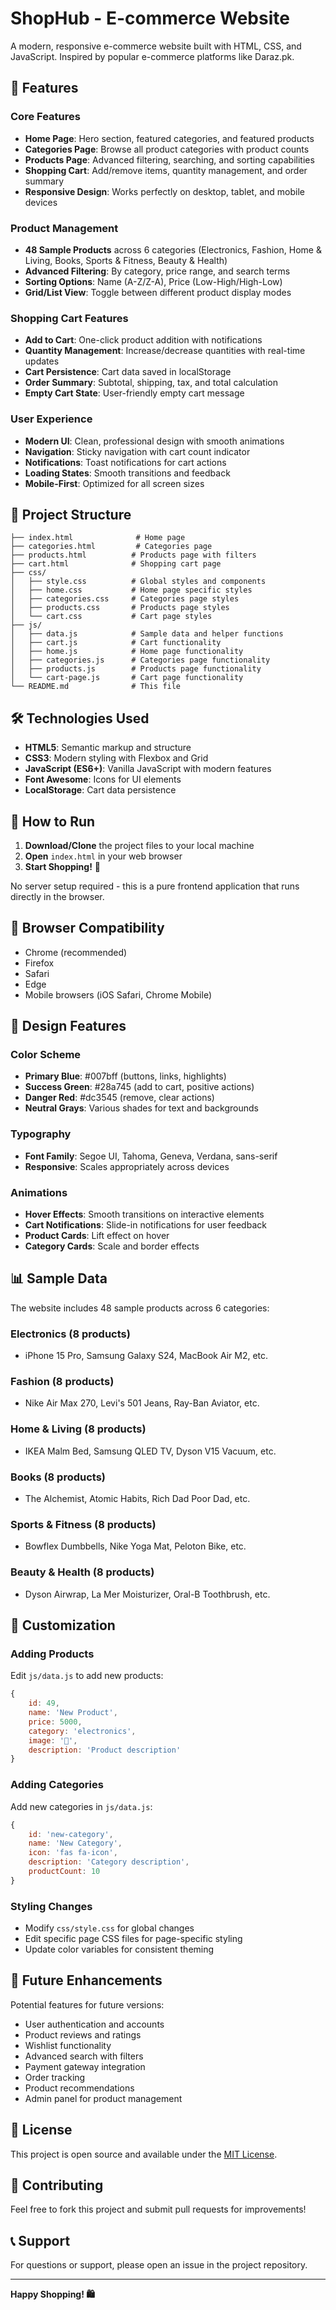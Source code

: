 # ShopHub - E-commerce Website

A modern, responsive e-commerce website built with HTML, CSS, and JavaScript. Inspired by popular e-commerce platforms like Daraz.pk.

## 🚀 Features

### Core Features
- **Home Page**: Hero section, featured categories, and featured products
- **Categories Page**: Browse all product categories with product counts
- **Products Page**: Advanced filtering, searching, and sorting capabilities
- **Shopping Cart**: Add/remove items, quantity management, and order summary
- **Responsive Design**: Works perfectly on desktop, tablet, and mobile devices

### Product Management
- **48 Sample Products** across 6 categories (Electronics, Fashion, Home & Living, Books, Sports & Fitness, Beauty & Health)
- **Advanced Filtering**: By category, price range, and search terms
- **Sorting Options**: Name (A-Z/Z-A), Price (Low-High/High-Low)
- **Grid/List View**: Toggle between different product display modes

### Shopping Cart Features
- **Add to Cart**: One-click product addition with notifications
- **Quantity Management**: Increase/decrease quantities with real-time updates
- **Cart Persistence**: Cart data saved in localStorage
- **Order Summary**: Subtotal, shipping, tax, and total calculation
- **Empty Cart State**: User-friendly empty cart message

### User Experience
- **Modern UI**: Clean, professional design with smooth animations
- **Navigation**: Sticky navigation with cart count indicator
- **Notifications**: Toast notifications for cart actions
- **Loading States**: Smooth transitions and feedback
- **Mobile-First**: Optimized for all screen sizes

## 📁 Project Structure

```
├── index.html              # Home page
├── categories.html         # Categories page
├── products.html          # Products page with filters
├── cart.html              # Shopping cart page
├── css/
│   ├── style.css          # Global styles and components
│   ├── home.css           # Home page specific styles
│   ├── categories.css     # Categories page styles
│   ├── products.css       # Products page styles
│   └── cart.css           # Cart page styles
├── js/
│   ├── data.js            # Sample data and helper functions
│   ├── cart.js            # Cart functionality
│   ├── home.js            # Home page functionality
│   ├── categories.js      # Categories page functionality
│   ├── products.js        # Products page functionality
│   └── cart-page.js       # Cart page functionality
└── README.md              # This file
```

## 🛠️ Technologies Used

- **HTML5**: Semantic markup and structure
- **CSS3**: Modern styling with Flexbox and Grid
- **JavaScript (ES6+)**: Vanilla JavaScript with modern features
- **Font Awesome**: Icons for UI elements
- **LocalStorage**: Cart data persistence

## 🚀 How to Run

1. **Download/Clone** the project files to your local machine
2. **Open** `index.html` in your web browser
3. **Start Shopping!** 🛒

No server setup required - this is a pure frontend application that runs directly in the browser.

## 📱 Browser Compatibility

- Chrome (recommended)
- Firefox
- Safari
- Edge
- Mobile browsers (iOS Safari, Chrome Mobile)

## 🎨 Design Features

### Color Scheme
- **Primary Blue**: #007bff (buttons, links, highlights)
- **Success Green**: #28a745 (add to cart, positive actions)
- **Danger Red**: #dc3545 (remove, clear actions)
- **Neutral Grays**: Various shades for text and backgrounds

### Typography
- **Font Family**: Segoe UI, Tahoma, Geneva, Verdana, sans-serif
- **Responsive**: Scales appropriately across devices

### Animations
- **Hover Effects**: Smooth transitions on interactive elements
- **Cart Notifications**: Slide-in notifications for user feedback
- **Product Cards**: Lift effect on hover
- **Category Cards**: Scale and border effects

## 📊 Sample Data

The website includes 48 sample products across 6 categories:

### Electronics (8 products)
- iPhone 15 Pro, Samsung Galaxy S24, MacBook Air M2, etc.

### Fashion (8 products)
- Nike Air Max 270, Levi's 501 Jeans, Ray-Ban Aviator, etc.

### Home & Living (8 products)
- IKEA Malm Bed, Samsung QLED TV, Dyson V15 Vacuum, etc.

### Books (8 products)
- The Alchemist, Atomic Habits, Rich Dad Poor Dad, etc.

### Sports & Fitness (8 products)
- Bowflex Dumbbells, Nike Yoga Mat, Peloton Bike, etc.

### Beauty & Health (8 products)
- Dyson Airwrap, La Mer Moisturizer, Oral-B Toothbrush, etc.

## 🔧 Customization

### Adding Products
Edit `js/data.js` to add new products:
```javascript
{
    id: 49,
    name: 'New Product',
    price: 5000,
    category: 'electronics',
    image: '📱',
    description: 'Product description'
}
```

### Adding Categories
Add new categories in `js/data.js`:
```javascript
{
    id: 'new-category',
    name: 'New Category',
    icon: 'fas fa-icon',
    description: 'Category description',
    productCount: 10
}
```

### Styling Changes
- Modify `css/style.css` for global changes
- Edit specific page CSS files for page-specific styling
- Update color variables for consistent theming

## 🚀 Future Enhancements

Potential features for future versions:
- User authentication and accounts
- Product reviews and ratings
- Wishlist functionality
- Advanced search with filters
- Payment gateway integration
- Order tracking
- Product recommendations
- Admin panel for product management

## 📄 License

This project is open source and available under the [MIT License](LICENSE).

## 🤝 Contributing

Feel free to fork this project and submit pull requests for improvements!

## 📞 Support

For questions or support, please open an issue in the project repository.

---

**Happy Shopping! 🛍️** 